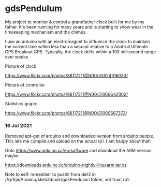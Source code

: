 # gdsPendulum

 My project to monitor & control a grandfather clock built for me by my father.  It's been running
  for many years and is starting to show wear in the timekeeping mechanism and the chimes.
  
  I use an arduino with an electromagnet to influence the clock to maintain the correct time within
  less than a second relative to a Adafruit Ultimate GPS Breakout GPS. Typically, the clock drifts within a 100 millisecond range over weeks.
  
Picture of clock 

https://www.flickr.com/photos/88117211@N00/33824316033/

Picture of controller

https://www.flickr.com/photos/88117211@N00/51009642002/

Statistics graph:

https://www.flickr.com/photos/88117211@N00/51009567372/


### 16 Jul 2021

Removed apt-get of arduino and downloaded version from arduino people. This lets me compile and upload on the actual rp1. I am happy about that!
 
Goto  https://www.arduino.cc/en/software  and download the ARM version, maybe 

https://downloads.arduino.cc/arduino-nightly-linuxarm.tar.xz

Note to self: remember to pushit from dell2 in //rp1/pi/Arduino/sketchbook/gdsPendulum folder, not from rp1.
